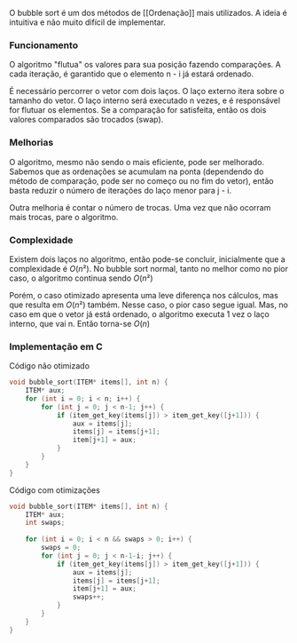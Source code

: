 O bubble sort é um dos métodos de [[Ordenação]] mais utilizados.
A ideia é intuitiva e não muito difícil de implementar.

### Funcionamento
O algoritmo "flutua" os valores para sua posição fazendo comparações.
A cada iteração, é garantido que o elemento n - i já estará ordenado. 

É necessário percorrer o vetor com dois laços.
O laço externo itera sobre o tamanho do vetor.
O laço interno será executado n vezes, e é responsável for flutuar os elementos.
Se a comparação for satisfeita, então os dois valores comparados são trocados (swap).

### Melhorias
O algoritmo, mesmo não sendo o mais eficiente, pode ser melhorado.
Sabemos que as ordenações se acumulam na ponta (dependendo do método de comparação, pode ser no começo ou no fim do vetor), então basta reduzir o número de iterações do laço menor para j - i.

Outra melhoria é contar o número de trocas. Uma vez que não ocorram mais trocas, pare o algoritmo.

### Complexidade
Existem dois laços no algoritmo, então pode-se concluir, inicialmente que a complexidade é $O(n²)$. 
No bubble sort normal, tanto no melhor como no pior caso, o algoritmo continua sendo $O(n²)$

Porém, o caso otimizado apresenta uma leve diferença nos cálculos, mas que resulta em $O(n²)$ também. 
Nesse caso, o pior caso segue igual.
Mas, no caso em que o vetor já está ordenado, o algoritmo executa 1 vez o laço interno, que vai n. Então torna-se $O(n)$

### Implementação em C

Código não otimizado
```c
void bubble_sort(ITEM* items[], int n) {
	ITEM* aux;
	for (int i = 0; i < n; i++) {
		for (int j = 0; j < n-1; j++) {
			if (item_get_key(items[j]) > item_get_key([j+1])) {
				aux = items[j];
				items[j] = items[j+1];
				item[j+1] = aux;
			}
		}
	}
} 
```


Código com otimizações
```c
void bubble_sort(ITEM* items[], int n) {
	ITEM* aux;
	int swaps;
	
	for (int i = 0; i < n && swaps > 0; i++) {
		swaps = 0;
		for (int j = 0; j < n-1-i; j++) {
			if (item_get_key(items[j]) > item_get_key([j+1])) {
				aux = items[j];
				items[j] = items[j+1];
				item[j+1] = aux;
				swaps++;
			}
		}
	}
} 
```